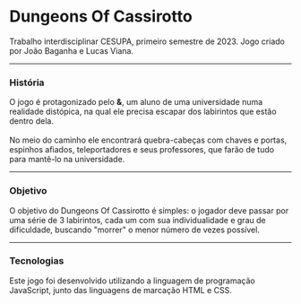 # Dungeons Of Cassirotto
Trabalho interdisciplinar CESUPA, primeiro semestre de 2023. Jogo criado por João Baganha e Lucas Viana.
<hr>
<h3> História </h3>
<p>O jogo é protagonizado pelo <b>&</b>, um aluno de uma universidade numa realidade distópica, 
  na qual ele precisa escapar dos labirintos que estão dentro dela. 
  <br>
  <br>
  No meio do caminho ele encontrará quebra-cabeças com chaves e portas, espinhos afiados, teleportadores e seus professores, que farão de tudo para mantê-lo na universidade.</p>
<hr>
<h3> Objetivo </h3>
  
  <p>O objetivo do Dungeons Of Cassirotto é simples: o jogador deve passar por uma série de 3 labirintos, cada um com sua individualidade e grau de dificuldade, 
  buscando "morrer" o menor número de vezes possível.</p>
  <hr>
  <h3>Tecnologias</h3>
    <p>Este jogo foi desenvolvido utilizando a linguagem de programação JavaScript, junto das linguagens de marcação HTML e CSS.</p>

